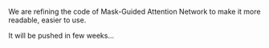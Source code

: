 We are refining the code of Mask-Guided Attention Network to make it more readable, easier to use.

It will be pushed in few weeks...